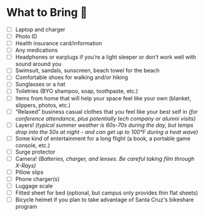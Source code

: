 # What to Bring 🧳

- [ ] Laptop and charger
- [ ] Photo ID
- [ ] Health insurance card/information
- [ ] Any medications
- [ ] Headphones or earplugs if you’re a light sleeper or don’t work well with sound around you
- [ ] Swimsuit, sandals, sunscreen, beach towel for the beach
- [ ] Comfortable shoes for walking and/or hiking
- [ ] Sunglasses or a hat
- [ ] Toiletries (BYO shampoo, soap, toothpaste, etc.)
- [ ] Items from home that will help your space feel like your own (blanket, slippers, photos, etc.)
- [ ] “Relaxed” business casual clothes that you feel like your best self in _(for conference attendance, plus potentially tech company or alumni visits)_
- [ ] Layers! _(typical summer weather is 60s-70s during the day, but temps drop into the 50s at night - and can get up to 100°F during a heat wave)_
- [ ] Some kind of entertainment for a long flight (a book, a portable game console, etc.)
- [ ] Surge protector
- [ ] Camera! _(Batteries, charger, and lenses. Be careful taking film through X-Rays)_
- [ ] Pillow slips
- [ ] Phone charger(s)
- [ ] Luggage scale
- [ ] Fitted sheet for bed (optional, but campus only provides thin flat sheets)
- [ ] Bicycle helmet if you plan to take advantage of Santa Cruz's bikeshare program
